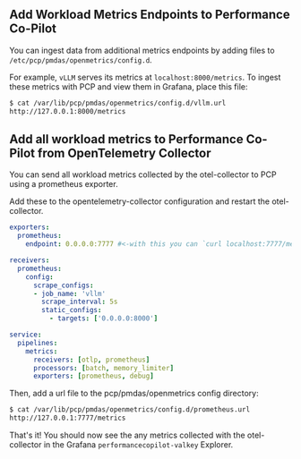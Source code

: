 ## Add Workload Metrics Endpoints to Performance Co-Pilot

You can ingest data from additional metrics endpoints by adding files to `/etc/pcp/pmdas/openmetrics/config.d`.

For example, `vLLM` serves its metrics at `localhost:8000/metrics`. To ingest these metrics with PCP and view them in Grafana, place this file:

```bash
$ cat /var/lib/pcp/pmdas/openmetrics/config.d/vllm.url
http://127.0.0.1:8000/metrics
```

## Add all workload metrics to Performance Co-Pilot from OpenTelemetry Collector

You can send all workload metrics collected by the otel-collector to PCP using a prometheus exporter.

Add these to the opentelemetry-collector configuration and restart the otel-collector.

```yaml
exporters:
  prometheus:
    endpoint: 0.0.0.0:7777 #<-with this you can `curl localhost:7777/metrics` to see all metrics

receivers:
  prometheus:
    config:
      scrape_configs:
      - job_name: 'vllm'
        scrape_interval: 5s
        static_configs:
          - targets: ['0.0.0.0:8000']

service:
  pipelines:
    metrics:
      receivers: [otlp, prometheus]
      processors: [batch, memory_limiter]
      exporters: [prometheus, debug]
```

Then, add a url file to the pcp/pmdas/openmetrics config directory:

```bash
$ cat /var/lib/pcp/pmdas/openmetrics/config.d/prometheus.url
http://127.0.0.1:7777/metrics
```

That's it! You should now see the any metrics collected with the otel-collector in the Grafana `performancecopilot-valkey` Explorer.
